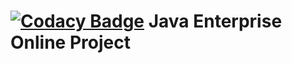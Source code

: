 [![Codacy Badge](https://app.codacy.com/project/badge/Grade/840e9716866d46e08fc3fa954d430711)](https://www.codacy.com/gh/Jan5757/topjava/dashboard?utm_source=github.com&amp;utm_medium=referral&amp;utm_content=Jan5757/topjava&amp;utm_campaign=Badge_Grade)
Java Enterprise Online Project 
===============================
